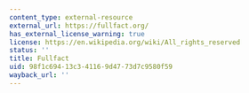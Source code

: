 ```yaml
---
content_type: external-resource
external_url: https://fullfact.org/
has_external_license_warning: true
license: https://en.wikipedia.org/wiki/All_rights_reserved
status: ''
title: Fullfact
uid: 98f1c694-13c3-4116-9d47-73d7c9580f59
wayback_url: ''
---
```

